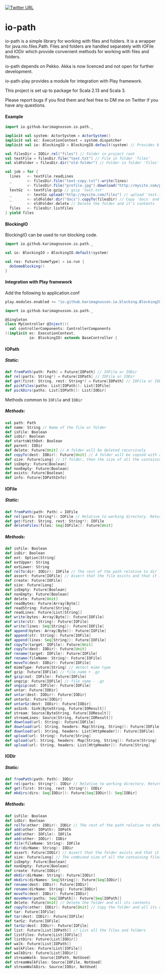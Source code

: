 [![Twitter URL](https://img.shields.io/twitter/url/https/twitter.com/bukotsunikki.svg?style=social&label=Follow%20%40kuzminki_lib)](https://twitter.com/kuzminki_lib)

# io-path

io-path is a simple library for working with files and folders. It is a wrapper for java.nio.files.Path. Files and folders are handled separately with IOFile and IODir which provide convenient methods for working with files and folders.

io-path depends on Pekko. Akka is now licenced and not open for further development.

io-path-play provides a module for integration with Play framework.

This project is set up to package for Scala 2.13 and Scala 3.

Please report bugs if you find them and feel free to DM me on Twitter if you have any questions.

#### Example
```scala
import io.github.karimagnusson.io.path._

implicit val system: ActorSystem = ActorSystem()
implicit val ec: ExecutionContext = system.dispatcher
implicit val io: BlockingIO = BlockingIO.default(system) // Provides blocking context

val filesDir = IODir.rel("files") // Folder in project root
val textFile = filesDir.file("text.txt") // File in folder 'files'
val oldFolder = filesDir.dir("old-folder") // Folder in folder 'files'

val job = for {
  lines   <- textFile.readLines
  _       <- filesDir.file("text-copy.txt").write(lines)
  _       <- filesDir.file("profile.jpg").download("http://mysite.com/profile.jpg")
  textGz  <- textFile.gzip // gzip 'text.txt'
  _       <- textGz.upload("http://mysite.com/files") // upload 'text.txt.gz'
  _       <- oldFolder.dir("docs").copyTo(filesDir) // Copy 'docs' and it's contents to 'files'
  _       <- oldFolder.delete // Delete the folder and it's contents
  files   <- filesDir.listFiles
} yield files
```

#### BlockingIO
  
BlockingIO can be used to run blocking code.
```scala
import io.github.karimagnusson.io.path._

val io: BlockingIO = BlockingIO.default(system)

val res: Future[SomeType] = io.run {
  doSomeBlocking()
}
```

#### Integration with Play framework
  
Add the following to application.conf
```sbt
play.modules.enabled += "io.github.karimagnusson.io.blocking.BlockingIOModule"
```

```scala
import io.github.karimagnusson.io.path._

@Singleton
class MyController @Inject()(
  val controllerComponents: ControllerComponents
)(implicit ec: ExecutionContext,
           io: BlockingIO) extends BaseController {
```

#### IOPath

##### Static:
```scala
def fromPath(path: Path) = Future[IOPath] // IOFile or IODir
def rel(parts: String*) = Future[IOPath] // IOFile or IODir
def get(first: String, rest: String*) = Future[IOPath] // IOFile or IODir
def pickFiles(paths: List[IOPath]): List[IOFile]
def pickDirs(paths: List[IOPath]): List[IODir]
```

Methods common to `IOFile` and `IODir`
##### Methods:
```scala
val path: Path
def name: String // Name of the file or folder
def isFile: Boolean
def isDir: Boolean
def startsWithDot: Boolean
def parent: IODir
def delete: Future[Unit] // A folder will be deleted recursively
def copyTo(dest: IODir): Future[Unit] // A folder will be copied with all its contents
def size: Future[Long] // If folder, then the size of all the containing files and folders
def isEmpty: Future[Boolean]
def nonEmpty: Future[Boolean]
def exists: Future[Boolean]
def info: Future[IOPathInfo]
``` 

#### IOFile

##### Static:
```scala
def fromPath(path: Path) = IOFile
def rel(parts: String*): IOFile // Relative to working directory. Returns full path. 
def get(first: String, rest: String*): IOFile 
def deleteFiles(files: Seq[IOFile]): Future[Unit]
```

##### Methods:
```scala
def isFile: Boolean
def isDir: Boolean
def ext: Option[String]
def extUpper: String
def extLower: String
def relTo(dir: IODir): IOFile // The rest of the path relative to dir
def assert: Future[IOFile] // Assert that the file exists and that it is a file
def create: Future[IOFile]
def size: Future[Long]
def isEmpty: Future[Boolean]
def nonEmpty: Future[Boolean]
def delete: Future[Unit]
def readBytes: Future[Array[Byte]]
def readString: Future[String]
def readLines: Future[List[String]]
def write(bytes: Array[Byte]): Future[IOFile]
def write(str: String): Future[IOFile]
def write(lines: Seq[String]): Future[IOFile]
def append(bytes: Array[Byte]): Future[IOFile]
def append(str: String): Future[IOFile]
def append(lines: Seq[String]): Future[IOFile]
def copyTo(target: IOFile): Future[Unit]
def copyTo(dest: IODir): Future[Unit]
def rename(target: IOFile): Future[IOFile]
def rename(fileName: String): Future[IOFile]
def moveTo(dest: IODir): Future[IOFile]
def mimeType: Future[String] // detect mime type
def gzip: Future[IOFile] // file name + .gz
def gzip(out: IOFile): Future[IOFile]
def ungzip: Future[IOFile] // file name - .gz
def ungzip(out: IOFile): Future[IOFile]
def untar: Future[IODir]
def untar(dest: IODir): Future[IODir]
def untarGz: Future[IODir]
def untarGz(dest: IODir): Future[IODir]
def asSink: Sink[ByteString, Future[IOResult]]
def stream: Source[ByteString, Future[IOResult]]
def streamLines: Source[String, Future[IOResult]]
def download(url: String): Future[IOFile]
def download(url: String, headers: Map[String, String]): Future[IOFile]
def download(url: String, headers: List[HttpHeader]): Future[IOFile]
def upload(url: String): Future[String]
def upload(url: String, headers: Map[String, String]): Future[String]
def upload(url: String, headers: List[HttpHeader]): Future[String]
```

#### IODir

##### Static:
```scala
def fromPath(path: Path): IODir
def rel(parts: String*): IODir // Relative to working directory. Returns full path.
def get(first: String, rest: String*): IODir
def mkdirs(dirs: Seq[IODir]): Future[Seq[IODir]]: Seq[IODir]
```

##### Methods:
```scala
def isFile: Boolean
def isDir: Boolean
def relTo(other: IODir): IODir // The rest of the path relative to other
def add(other: IOPath): IOPath
def add(other: IOFile): IOFile
def add(other: IODir): IODir
def file(fileName: String): IOFile
def dir(dirName: String): IODir
def assert: Future[IODir] // Assert that the folder exists and that it is a folder
def size: Future[Long] // The combined size of all the containing files and folders
def isEmpty: Future[Boolean]
def nonEmpty: Future[Boolean]
def create: Future[IODir]
def mkdir(dirName: String): Future[IODir]
def mkdirs(dirNames: Seq[String]): Future[Seq[IODir]]
def rename(dest: IODir): Future[IODir]
def rename(dirName: String): Future[IODir]
def moveTo(dest: IODir): Future[IODir]
def moveHere(paths: Seq[IOPath]): Future[Seq[IOPath]]
def delete: Future[Unit] // Delete the folder and all its contents
def copyTo(other: IODir): Future[Unit] // Copy the folder and all its contents
def tar: Future[IOFile]
def tar(dest: IODir): Future[IOFile]
def tarGz: Future[IOFile]
def tarGz(dest: IODir): Future[IOFile]
def list: Future[List[IOPath]] // List all the files and folders
def listFiles: Future[List[IOFile]]
def listDirs: Future[List[IODir]]
def walk: Future[List[IOPath]]
def walkFiles: Future[List[IOFile]]
def walkDirs: Future[List[IODir]]
def streamWalk: Source[IOPath, NotUsed]
def streamWalkFiles: Source[IOFile, NotUsed]
def streamWalkDirs: Source[IODir, NotUsed]
```

